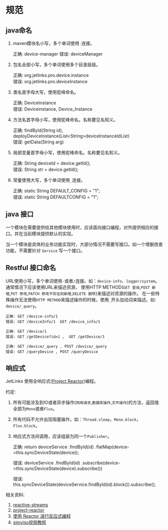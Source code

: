 # 规范

## java命名
1. maven模块名小写，多个单词使用`-`连接。

   正确: device-manager
   错误: deviceManager

2. 包名全部小写，多个单词使用多个目录层级。

   正确: org.jetlinks.pro.device.instance  
   错误: org.jetlinks.pro.deviceInstance

3. 类名首字母大写，使用驼峰命名。

   正确: DeviceInstance  
   错误: Deviceinstance, Device_Instance

4. 方法名首字母小写，使用驼峰命名。名称要见名知义。

   正确: findById(String id), deployDeviceInstance(List&lt;String&gt;deviceInstanceIdList)  
   错误: getData(String arg)

5. 局部变量首字母小写，使用驼峰命名。名称要见名知义。

   正确: String deviceId = device.getId();  
   错误: String str = device.getId();

6. 常量使用大写，多个单词使用`_`连接。

   正确: static String DEFAULT_CONFIG = "1";  
   错误: static String DEFAULTCONFIG = "1";


## java 接口

一个模块在需要提供给其他模块使用时，应该面向接口编程，对外提供相应的接口。并在当前模块提供默认的实现。

当一个模块是具体的业务功能实现时，大部分情况不需要写接口。如一个增删改查功能，不需要针对 `Service` 写一个接口。

## Restful 接口命名

URL使用小写，多个单词使用`-`或者`/`连接。如：`device-info`、`logger/system`。通常情况下应该使用URL来描述资源，
使用HTTP METHOD(`GET 查询`,`POST 新增`,`PUT 修改`,`PATCH 修改不存在则新增`,`DELETE 删除`)来描述对资源的操作。
在一些特殊操作无法使用`HTTP METHOD`来描述操作的时候，使用`_`开头加动词来描述。如: `device/_query`。

    正确: GET /device-info/1
    错误: GET /deviceInfo/1  GET /device_info/1

    正确: GET /device/1
    错误: GET /getDevice?id=1 ,  GET /getDevice/1

    正确: GET /device/_query , POST /device/_query
    错误: GET /queryDevice , POST /queryDevice


## 响应式
JetLinks 使用全响应式(<a target='_blank' href='https://projectreactor.io/'>Project Reactor</a>)编程。

约定:

1. 所有可能涉及到IO或者异步操作(`网络请求`,`数据库操作`,`文件操作`)的方法，返回值全部为`Mono`或者`Flux`。
2. 所有代码不允许出现阻塞操作，如：`Thread.sleep`，`Mono.block`，`Flux.block`。
3. 响应式方法间调用，应该组装为同一个`Publisher`。

   正确: return deviceService
   .findById(id)
   .flatMap(device->this.syncDeviceState(device));

   错误: deviceService
   .findById(id)
   .subscribe(device->this.syncDeviceState(device).subscribe())

   错误: this.syncDeviceState(deviceService.findById(id).block()).subscribe();


相关资料:

1. <a target='_blank' href='http://www.reactive-streams.org/'>reactive-streams</a>
2. <a target='_blank' href='https://projectreactor.io/'>project-reactor</a>
3. <a target='_blank' href='https://www.ibm.com/developerworks/cn/java/j-cn-with-reactor-response-encode/index.html?lnk=hmhm'>使用 Reactor 进行反应式编程</a>
4. <a target='_blank' href='https://space.bilibili.com/2494318'>simviso视频教程</a>
